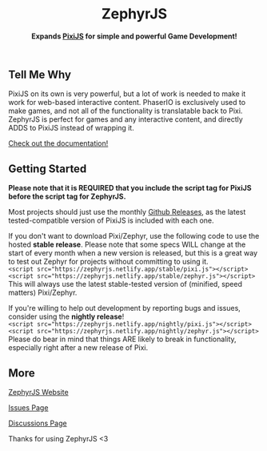 <header class="card">
<h1 class="zephyr">ZephyrJS</h1>
<p><strong>Expands <a href="https://github.com/pixijs/pixijs" class="pixi" id="compatibility">PixiJS</a> for simple and powerful Game Development!</strong></p>
</header>

<h2>Tell Me Why</h2>
<p>PixiJS on its own is very powerful, but a lot of work is needed to make it work for web-based interactive content. PhaserIO is exclusively used to make games, and not all of the functionality is translatable back to Pixi. ZephyrJS is perfect for games and any interactive content, and directly ADDS to PixiJS instead of wrapping it.</p>

<p><a id="documentation-for-web" href="/documentation">Check out the documentation!</a></p>

<h2>Getting Started</h2>

<p><strong>Please note that it is REQUIRED that you include the script tag for PixiJS before the script tag for ZephyrJS.</strong></p>

<p>Most projects should just use the monthly <a href="https://github.com/ZephyrJS-Helper/ZephyrJS/releases">Github Releases</a>, as the latest tested-compatible version of PixiJS is included with each one.</p>

<p>If you don't want to download Pixi/Zephyr, use the following code to use the hosted <strong>stable release</strong>. Please note that some specs WILL change at the start of every month when a new version is released, but this is a great way to test out Zephyr for projects without committing to using it.<br><code>&lt;script src="https://zephyrjs.netlify.app/stable/pixi.js"&gt;&lt;/script&gt;<br>&lt;script src="https://zephyrjs.netlify.app/stable/zephyr.js"&gt;&lt;/script&gt;</code><br>This will always use the latest stable-tested version of (minified, speed matters) Pixi/Zephyr.</p>

<p>If you're willing to help out development by reporting bugs and issues, consider using the <strong class="nightly">nightly release</strong>!<br><code>&lt;script src="https://zephyrjs.netlify.app/nightly/pixi.js"&gt;&lt;/script&gt;<br>&lt;script src="https://zephyrjs.netlify.app/nightly/zephyr.js"&gt;&lt;/script&gt;</code><br>Please do bear in mind that things ARE likely to break in functionality, especially right after a new release of Pixi.</p>

<h2>More</h2>
<p><a id="link-to-other" href="https://zephyrjs.netlify.app/">ZephyrJS Website</a></p>
<p><a href="https://github.com/ZephyrJS-Helper/ZephyrJS/issues">Issues Page</a></p>
<p><a href="https://github.com/ZephyrJS-Helper/ZephyrJS/discussions">Discussions Page</a></p>

<p>Thanks for using ZephyrJS &lt;3</p>
